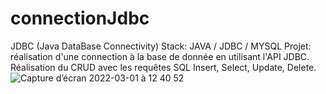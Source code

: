 # connectionJdbc
JDBC (Java DataBase Connectivity)
Stack: JAVA / JDBC / MYSQL
Projet: réalisation d'une connection à la base de donnée en utilisant l'API JDBC.
Réalisation du CRUD avec les requêtes SQL Insert, Select, Update, Delete.
![Capture d’écran 2022-03-01 à 12 40 52](https://user-images.githubusercontent.com/77153796/156163009-fb26226f-e37a-4ded-b03c-5272665832f0.png)
